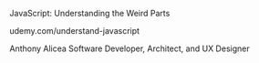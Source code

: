 JavaScript: Understanding the Weird Parts

udemy.com/understand-javascript



Anthony Alicea
Software Developer, Architect, and UX Designer
